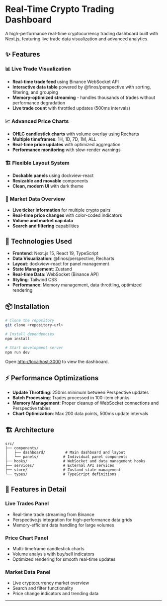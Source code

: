 # Real-Time Crypto Trading Dashboard

A high-performance real-time cryptocurrency trading dashboard built with Next.js, featuring live trade data visualization and advanced analytics.

## ✨ Features

### 📊 **Live Trade Visualization**

- **Real-time trade feed** using Binance WebSocket API
- **Interactive data table** powered by @finos/perspective with sorting, filtering, and grouping
- **Memory-optimized streaming** - handles thousands of trades without performance degradation
- **Live trade count** with throttled updates (500ms intervals)

### 📈 **Advanced Price Charts**

- **OHLC candlestick charts** with volume overlay using Recharts
- **Multiple timeframes**: 1H, 1D, 7D, 1M, ALL
- **Real-time price updates** with optimized aggregation
- **Performance monitoring** with slow-render warnings

### 🏗️ **Flexible Layout System**

- **Dockable panels** using dockview-react
- **Resizable and movable** components
- **Clean, modern UI** with dark theme

### 🎯 **Market Data Overview**

- **Live ticker information** for multiple crypto pairs
- **Real-time price changes** with color-coded indicators
- **Volume and market cap data**
- **Search and filtering** capabilities

## 🚀 Technologies Used

- **Frontend**: Next.js 15, React 19, TypeScript
- **Data Visualization**: @finos/perspective, Recharts
- **Layout**: dockview-react for panel management
- **State Management**: Zustand
- **Real-time Data**: WebSocket (Binance API)
- **Styling**: Tailwind CSS
- **Performance**: Memory management, data throttling, optimized rendering

## 📦 Installation

```bash
# Clone the repository
git clone <repository-url>

# Install dependencies
npm install

# Start development server
npm run dev
```

Open [http://localhost:3000](http://localhost:3000) to view the dashboard.

## ⚡ Performance Optimizations

- **Update Throttling**: 250ms minimum between Perspective updates
- **Batch Processing**: Trades processed in 100-item chunks
- **Memory Management**: Proper cleanup of WebSocket connections and Perspective tables
- **Chart Optimization**: Max 200 data points, 500ms update intervals

## 🏗️ Architecture

```
src/
├── components/
│   ├── dashboard/         # Main dashboard and layout
│   └── panels/           # Individual panel components
├── hooks/                # WebSocket and data management hooks
├── services/             # External API services
├── store/                # Zustand state management
└── types/                # TypeScript definitions
```

## 📱 Features in Detail

### Live Trades Panel

- Real-time trade streaming from Binance
- Perspective.js integration for high-performance data grids
- Memory-efficient data handling for large volumes

### Price Chart Panel

- Multi-timeframe candlestick charts
- Volume analysis with buy/sell indicators
- Optimized rendering for smooth real-time updates

### Market Data Panel

- Live cryptocurrency market overview
- Search and filter functionality
- Price change indicators and trending data

---
